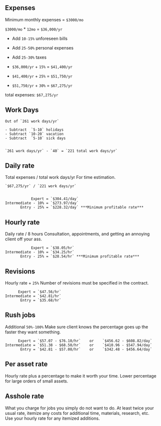 ## Expenses

  Minimum monthly expenses = `$3000/mo`

  `$3000/mo` * `12mo` = `$36,000/yr`

  - Add `10-15%` unforeseen bills
  - Add `25-50%` personal expenses
  - Add `25-30%` taxes


  - `$36,000/yr` + `15%` = `$41,400/yr`
  - `$41,400/yr` + `25%` = `$51,750/yr`
  - `$51,750/yr` + `30%` = `$67,275/yr`

  total expenses: `$67,275/yr`

## Work Days
    Out of `261 work days/yr`

    - Subtract  `5-10` holidays
    - Subtract `10-20` vacation
    - Subtract  `5-10` sick days


    `261 work days/yr` - `40` = `221 total work days/yr`


## Daily rate

  Total expenses / total work days/yr
  For time estimation.

    `$67,275/yr` / `221 work days/yr`


                Expert = `$304.41/day`
    Intermediate - 10% = `$273.97/day`
           Entry - 25% = `$228.32/day` ***Minimum profitable rate***


## Hourly rate

  Daily rate / 8 hours
  Consultation, appointments, and getting an annoying client off your ass.


                Expert = `$38.05/hr`
    Intermediate - 10% = `$34.25/hr`
           Entry - 25% = `$28.54/hr` ***Minimum profitable rate***


## Revisions

  Hourly rate + `25%`
  Number of revisions must be specified in the contract.

          Expert = `$47.56/hr`
    Intermediate = `$42.81/hr`
           Entry = `$35.68/hr`


## Rush jobs

  Additional `50%-100%`
  Make sure client knows the percentage goes up the faster they want something.

          Expert = `$57.07 - $76.10/hr`    or    `$456.62 - $608.82/day`
    Intermediate = `$51.38 - $68.50/hr`    or    `$410.96 - $547.94/day`
           Entry = `$42.81 - $57.08/hr`    or    `$342.48 - $456.64/day`


## Per asset rate

  Hourly rate plus a percentage to make it worth your time.
  Lower percentage for large orders of small assets.


## Asshole rate

  What you charge for jobs you simply do not want to do.
  At least twice your usual rate, itemize any costs for additional time,
  materials, research, etc. Use your hourly rate for any itemized additions.
